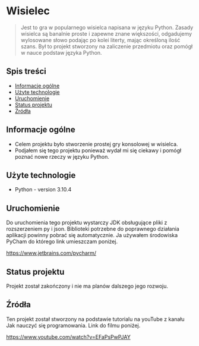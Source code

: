 # Wisielec
> Jest to gra w popularnego wisielca napisana w języku Python. Zasady wisielca są banalnie proste i zapewne znane większości, odgadujemy wylosowane słowo podając po kolei literty, mając określoną ilość szans. Był to projekt stworzony na zaliczenie przedmiotu oraz pomógł w nauce podstaw języka Python.


## Spis treści
* [Informacje ogólne](#informacje-ogólne)
* [Użyte technologie](#użyte-technologie)
* [Uruchomienie](#uruchomienie)
* [Status projektu](#status-projektu)
* [Źródła](#źródła)


## Informacje ogólne
- Celem projektu było stworzenie prostej gry konsolowej w wisielca.
- Podjałem się tego projektu ponieważ wydał mi się ciekawy i pomógł poznać nowe rzeczy w języku Python.


## Użyte technologie
- Python - version 3.10.4


## Uruchomienie
Do uruchomienia tego projektu wystarczy JDK obsługujące pliki z rozszerzeniem py i json. Biblioteki potrzebne do poprawnego działania aplikacji powinny pobrać się automatycznie. Ja używałem środowiska PyCham do którego link umieszczam poniżej.

https://www.jetbrains.com/pycharm/


## Status projektu
Projekt został zakończony i nie ma planów dalszego jego rozwoju.


## Źródła
Ten projekt został stworzony na podstawie tutorialu na youTube z kanału Jak nauczyć się programowania. Link do filmu poniżej.

https://www.youtube.com/watch?v=EFaPsPwPJAY

